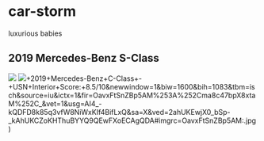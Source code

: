 # car-storm
luxurious babies
## 2019 Mercedes-Benz S-Class
![](https://cars.usnews.com/cars-trucks/mercedes-benz/s-class/2019/photos-exterior.jpg)
![](https://www.google.ru/search?q=14)+2019+Mercedes-Benz+C-Class+-+USN+Interior+Score:+8.5/10&newwindow=1&biw=1600&bih=1083&tbm=isch&source=iu&ictx=1&fir=OavxFtSnZBp5AM%253A%252Cma8c47bpX8xtaM%252C_&vet=1&usg=AI4_-kQDFD8k85q3vfW8NiWxKIf4BifLxQ&sa=X&ved=2ahUKEwjX0_bSp-_kAhUKCZoKHThuBYYQ9QEwFXoECAgQDA#imgrc=OavxFtSnZBp5AM:.jpg)
